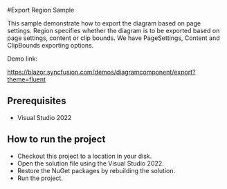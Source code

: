 #Export Region Sample

This sample demonstrate how to export the diagram based on page settings. Region specifies whether the diagram is to be exported based on page settings, content or clip bounds. We have PageSettings, Content and ClipBounds exporting options.

Demo link: 

https://blazor.syncfusion.com/demos/diagramcomponent/export?theme=fluent

## Prerequisites

* Visual Studio 2022

## How to run the project

* Checkout this project to a location in your disk.
* Open the solution file using the Visual Studio 2022.
* Restore the NuGet packages by rebuilding the solution.
* Run the project.
